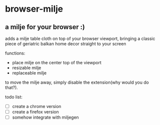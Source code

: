 # browser-milje
## a milje for your browser :)

adds a milje table cloth on top of your browser viewport, bringing a classic piece of geriatric balkan home decor straight to your screen

functions:
- place milje on the center top of the viewport
- resizable milje
- replaceable milje

to move the milje away, simply disable the extension(why would you do that?).

todo list:
- [ ] create a chrome version
- [ ] create a firefox version
- [ ] somehow integrate with miljegen
